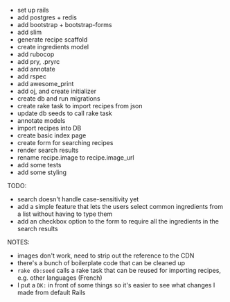 * set up rails
* add postgres + redis
* add bootstrap + bootstrap-forms
* add slim
* generate recipe scaffold
* create ingredients model
* add rubocop
* add pry, .pryrc
* add annotate
* add rspec
* add awesome_print
* add oj, and create initializer
* create db and run migrations
* create rake task to import recipes from json
* update db seeds to call rake task
* annotate models
* import recipes into DB
* create basic index page
* create form for searching recipes
* render search results
* rename recipe.image to recipe.image_url
* add some tests
* add some styling

TODO:

* search doesn't handle case-sensitivity yet
* add a simple feature that lets the users select common ingredients from a list without having to type them
* add an checkbox option to the form to require all the ingredients in the search results

NOTES:

* images don't work, need to strip out the reference to the CDN
* there's a bunch of boilerplate code that can be cleaned up
* `rake db:seed` calls a rake task that can be reused for importing recipes, e.g. other languages (French)
* I put a `DK:` in front of some things so it's easier to see what changes I made from default Rails